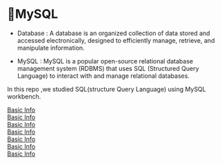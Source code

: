 # 📑MySQL

- Database : A database is an organized collection of data stored and accessed electronically, designed to efficiently manage, retrieve, and manipulate information.<br>

- MySQL : MySQL is a popular open-source relational database management system (RDBMS) that uses SQL (Structured Query Language) to interact with and manage relational databases.

In this repo ,we studied SQL(structure Query Language) using MySQL workbench.


<a href="https://github.com/disha-satpute/MySQL/blob/main/Notes/sql_basic.md">Basic Info</a> <br/>
<a href="https://github.com/disha-satpute/MySQL/blob/main/Notes/sql_constraints.md">Basic Info</a> <br/>
<a href="https://github.com/disha-satpute/MySQL/blob/main/Notes/sql_datatypes.md">Basic Info</a> <br/> 
<a href="https://github.com/disha-satpute/MySQL/blob/main/Notes/sql_joins.md">Basic Info</a> <br/>
<a href="https://github.com/disha-satpute/MySQL/blob/main/Notes/sql_operators.md">Basic Info</a> <br/> 
<a href="https://github.com/disha-satpute/MySQL/blob/main/Notes/sql_functions.md">Basic Info</a> <br/>
<a href="https://github.com/disha-satpute/MySQL/blob/main/Notes/sql_errors.md">Basic Info</a> <br/> 
